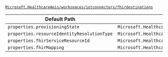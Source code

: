 [`Microsoft.HealthcareApis/workspaces/iotconnectors/fhirdestinations`](https://docs.microsoft.com/en-us/azure/templates/microsoft.healthcareapis/workspaces/iotconnectors/fhirdestinations)

| Default Path | Alias |
|---|---|
| `properties.provisioningState` | `Microsoft.HealthcareApis/workspaces/iotconnectors/fhirdestinations/provisioningState` |
| `properties.resourceIdentityResolutionType` | `Microsoft.HealthcareApis/workspaces/iotconnectors/fhirdestinations/resourceIdentityResolutionType` |
| `properties.fhirServiceResourceId` | `Microsoft.HealthcareApis/workspaces/iotconnectors/fhirdestinations/fhirServiceResourceId` |
| `properties.fhirMapping` | `Microsoft.HealthcareApis/workspaces/iotconnectors/fhirdestinations/fhirMapping` |

